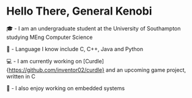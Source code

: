 # Hello There, General Kenobi

:mortar_board: - I am an undergraduate student at the University of Southampton studying MEng Computer Science

:brain: - Language I know include C, C++, Java and Python

:computer: - I am currently working on [Curdle]{https://github.com/inventor02/curdle} and an upcoming game project, written in C

:electric_plug: - I also enjoy working on embedded systems
